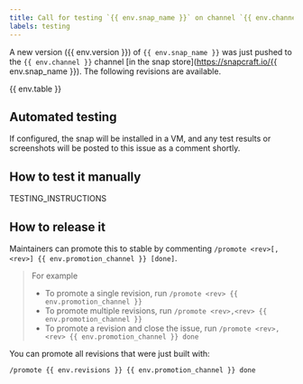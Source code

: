 ```yaml
---
title: Call for testing `{{ env.snap_name }}` on channel `{{ env.channel }}`
labels: testing
---
```


A new version ({{ env.version }}) of `{{ env.snap_name }}` was just pushed to the `{{ env.channel }}` channel [in the snap store](https://snapcraft.io/{{ env.snap_name }}). The following revisions are available.

{{ env.table }}

## Automated testing

If configured, the snap will be installed in a VM, and any test results or screenshots will be posted to this issue as a comment shortly.

## How to test it manually

TESTING_INSTRUCTIONS

## How to release it

Maintainers can promote this to stable by commenting `/promote <rev>[,<rev>] {{ env.promotion_channel }} [done]`.

> For example
>
> - To promote a single revision, run `/promote <rev> {{ env.promotion_channel }}`
> - To promote multiple revisions, run `/promote <rev>,<rev> {{ env.promotion_channel }}`
> - To promote a revision and close the issue, run `/promote <rev>,<rev> {{ env.promotion_channel }} done`

You can promote all revisions that were just built with:

```
/promote {{ env.revisions }} {{ env.promotion_channel }} done
```
